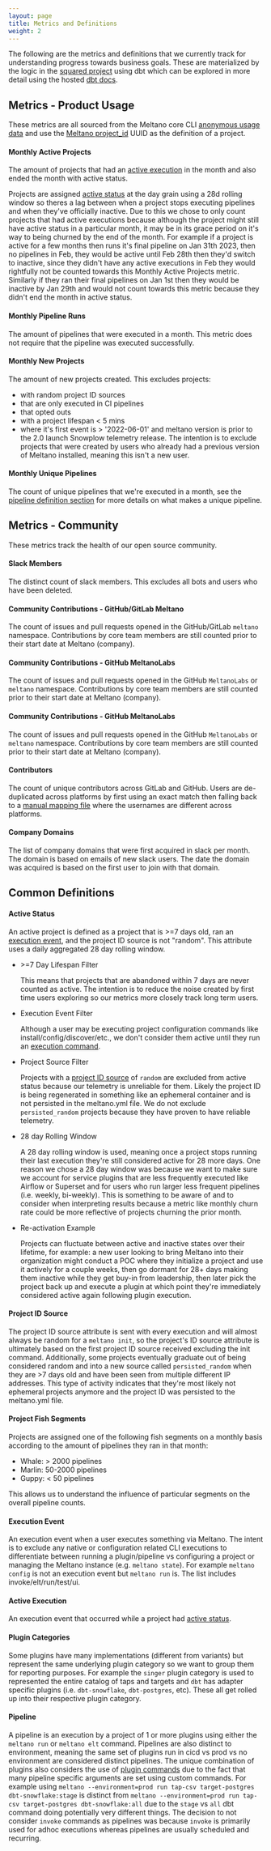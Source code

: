 ```yaml
---
layout: page
title: Metrics and Definitions
weight: 2
---
```


The following are the metrics and definitions that we currently track for understanding progress towards business goals.
These are materialized by the logic in the [squared project](https://github.com/meltano/squared/) using dbt which can be explored in more detail using the hosted [dbt docs](https://meltano.gitlab.io/squared/#!/overview).

## Metrics - Product Usage

These metrics are all sourced from the Meltano core CLI [anonymous usage data](https://docs.meltano.com/reference/settings#send_anonymous_usage_stats) and use the [Meltano project_id](https://docs.meltano.com/reference/settings#project_id) UUID as the definition of a project.

#### Monthly Active Projects

The amount of projects that had an [active execution](/data-team/metrics-and-definitions#active-execution) in the month and also ended the month with active status.

Projects are assigned [active status](/data-team/metrics-and-definitions#active-status) at the day grain using a 28d rolling window so theres a lag between when a project stops executing pipelines and when they've officially inactive.
Due to this we chose to only count projects that had active executions because although the project might still have active status in a particular month, it may be in its grace period on it's way to being churned by the end of the month.
For example if a project is active for a few months then runs it's final pipeline on Jan 31th 2023, then no pipelines in Feb, they would be active until Feb 28th then they'd switch to inactive, since they didn't have any active executions in Feb they would rightfully not be counted towards this Monthly Active Projects metric.
Similarly if they ran their final pipelines on Jan 1st then they would be inactive by Jan 29th and would not count towards this metric because they didn't end the month in active status.

#### Monthly Pipeline Runs

The amount of pipelines that were executed in a month.
This metric does not require that the pipeline was executed successfully.

#### Monthly New Projects

The amount of new projects created.
This excludes projects:
- with random project ID sources
- that are only executed in CI pipelines
- that opted outs
- with a project lifespan < 5 mins
- where it's first event is > '2022-06-01' and meltano version is prior to the 2.0 launch Snowplow telemetry release. The intention is to exclude projects that were created by users who already had a previous version of Meltano installed, meaning this isn't a new user.

#### Monthly Unique Pipelines

The count of unique pipelines that we're executed in a month, see the [pipeline definition section](/data-team/metrics-and-definitions#pipeline) for more details on what makes a unique pipeline.

## Metrics - Community

These metrics track the health of our open source community.

#### Slack Members

The distinct count of slack members.
This excludes all bots and users who have been deleted.

#### Community Contributions - GitHub/GitLab Meltano

The count of issues and pull requests opened in the GitHub/GitLab `meltano` namespace.
Contributions by core team members are still counted prior to their start date at Meltano (company).

#### Community Contributions - GitHub MeltanoLabs

The count of issues and pull requests opened in the GitHub `MeltanoLabs` or `meltano` namespace.
Contributions by core team members are still counted prior to their start date at Meltano (company).

#### Community Contributions - GitHub MeltanoLabs

The count of issues and pull requests opened in the GitHub `MeltanoLabs` or `meltano` namespace.
Contributions by core team members are still counted prior to their start date at Meltano (company).

#### Contributors

The count of unique contributors across GitLab and GitHub.
Users are de-duplicated across platforms by first using an exact match then falling back to a [manual mapping file](https://github.com/meltano/squared/blob/main/data/transform/data/contributor_id_mapping.csv) where the usernames are different across platforms.

#### Company Domains

The list of company domains that were first acquired in slack per month.
The domain is based on emails of new slack users.
The date the domain was acquired is based on the first user to join with that domain.


## Common Definitions

#### Active Status

An active project is defined as a project that is >=7 days old, ran an [execution event](/data-team/metrics-and-definitions#execution-event), and the project ID source is not "random".
This attribute uses a daily aggregated 28 day rolling window.

- &gt;=7 Day Lifespan Filter

    This means that projects that are abandoned within 7 days are never counted as active.
    The intention is to reduce the noise created by first time users exploring so our metrics more closely track long term users.

- Execution Event Filter

    Although a user may be executing project configuration commands like install/config/discover/etc., we don't consider them active until they run an [execution command](/data-team/metrics-and-definitions#execution-event).

- Project Source Filter

    Projects with a [project ID source](/data-team/metrics-and-definitions#project-id-source) of `random` are excluded from active status because our telemetry is unreliable for them.
    Likely the project ID is being regenerated in something like an ephemeral container and is not persisted in the meltano.yml file.
    We do not exclude `persisted_random` projects because they have proven to have reliable telemetry.

- 28 day Rolling Window

    A 28 day rolling window is used, meaning once a project stops running their last execution they're still considered active for 28 more days.
    One reason we chose a 28 day window was because we want to make sure we account for service plugins that are less frequently executed like Airflow or Superset and for users who run larger less frequent pipelines (i.e. weekly, bi-weekly).
    This is something to be aware of and to consider when interpreting results because a metric like monthly churn rate could be more reflective of projects churning the prior month.

- Re-activation Example

    Projects can fluctuate between active and inactive states over their lifetime, for example: a new user looking to bring Meltano into their organization might conduct a POC where they initialize a project and use it actively for a couple weeks, then go dormant for 28+ days making them inactive while they get buy-in from leadership, then later pick the project back up and execute a plugin at which point they're immediately considered active again following plugin execution.

#### Project ID Source

The project ID source attribute is sent with every execution and will almost always be random for a `meltano init`, so the project's ID source attribute is ultimately based on the first
project ID source received excluding the init command.
Additionally, some projects eventually graduate out of being considered random and into a new source called `persisted_random` when they are >7 days old and have been seen from multiple different IP addresses.
This type of activity indicates that they're most likely not ephemeral projects anymore and the project ID was persisted to the meltano.yml file.

#### Project Fish Segments

Projects are assigned one of the following fish segments on a monthly basis according to the amount of pipelines they ran in that month:

- Whale: > 2000 pipelines
- Marlin: 50-2000 pipelines
- Guppy: < 50 pipelines

This allows us to understand the influence of particular segments on the overall pipeline counts.

#### Execution Event

An execution event when a user executes something via Meltano.
The intent is to exclude any native or configuration related CLI executions to differentiate between running a plugin/pipeline vs configuring a project or managing the Meltano instance (e.g. `meltano state`).
For example `meltano config` is not an execution event but `meltano run` is.
The list includes invoke/elt/run/test/ui.

#### Active Execution

An execution event that occurred while a project had [active status](/data-team/metrics-and-definitions#active-status).

#### Plugin Categories

Some plugins have many implementations (different from variants) but represent the same underlying plugin category so we want to group them for reporting purposes.
For example the `singer` plugin category is used to represented the entire catalog of taps and targets and `dbt` has adapter specific plugins (i.e. `dbt-snowflake`, `dbt-postgres`, etc).
These all get rolled up into their respective plugin category.

#### Pipeline

A pipeline is an execution by a project of 1 or more plugins using either the `meltano run` or `meltano elt` command.
Pipelines are also distinct to environment, meaning the same set of plugins run in cicd vs prod vs no environment are considered distinct pipelines.
The unique combination of plugins also considers the use of [plugin commands](https://docs.meltano.com/concepts/project#plugin-commands) due to the fact that many pipeline specific arguments are set using custom commands.
For example using `meltano --environment=prod run tap-csv target-postgres dbt-snowflake:stage` is distinct from `meltano --environment=prod run tap-csv target-postgres dbt-snowflake:all` due to the `stage` vs `all` dbt command doing potentially very different things.
The decision to not consider `invoke` commands as pipelines was because `invoke` is primarily used for adhoc executions whereas pipelines are usually scheduled and recurring.

